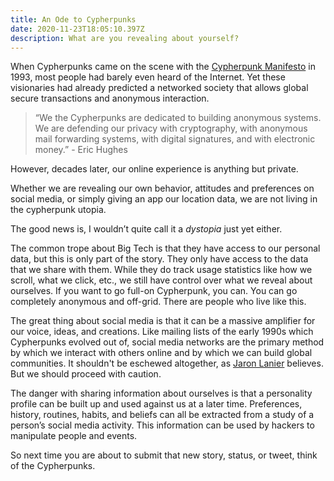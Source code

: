 ```yaml
---
title: An Ode to Cypherpunks
date: 2020-11-23T18:05:10.397Z
description: What are you revealing about yourself?
---
```

When Cypherpunks came on the scene with the [Cypherpunk Manifesto](https://www.activism.net/cypherpunk/manifesto.html) in 1993, most people had barely even heard of the Internet. Yet these visionaries had already predicted a networked society that allows global secure transactions and anonymous interaction.

> “We the Cypherpunks are dedicated to building anonymous systems. We are defending our privacy with cryptography, with anonymous mail forwarding systems, with digital signatures, and with electronic money.” - Eric Hughes

However, decades later, our online experience is anything but private.

Whether we are revealing our own behavior, attitudes and preferences on social media, or simply giving an app our location data, we are not living in the cypherpunk utopia.

The good news is, I wouldn’t quite call it a *dystopia* just yet either.

The common trope about Big Tech is that they have access to our personal data, but this is only part of the story. They only have access to the data that we share with them. While they do track usage statistics like how we scroll, what we click, etc., we still have control over what we reveal about ourselves. If you want to go full-on Cypherpunk, you can. You can go completely anonymous and off-grid. There are people who live like this.

The great thing about social media is that it can be a massive amplifier for our voice, ideas, and creations. Like mailing lists of the early 1990s which Cypherpunks evolved out of, social media networks are the primary method by which we interact with others online and by which we can build global communities. It shouldn't be eschewed altogether, as [Jaron Lanier](https://www.amazon.com/gp/product/B079DTVVG8/ref=dbs_a_def_rwt_hsch_vapi_tkin_p1_i0) believes. But we should proceed with caution.

The danger with sharing information about ourselves is that a personality profile can be built up and used against us at a later time. Preferences, history, routines, habits, and beliefs can all be extracted from a study of a person’s social media activity. This information can be used by hackers to manipulate people and events. 

So next time you are about to submit that new story, status, or tweet, think of the Cypherpunks.